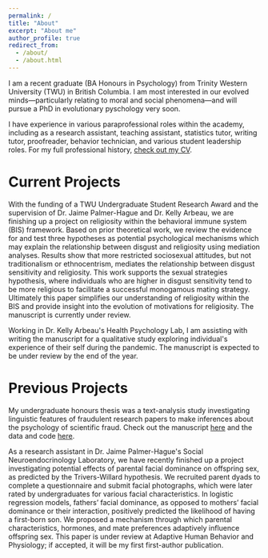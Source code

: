 ```yaml
---
permalink: /
title: "About"
excerpt: "About me"
author_profile: true
redirect_from: 
  - /about/
  - /about.html
---
```


I am a recent graduate (BA Honours in Psychology) from Trinity Western University (TWU) in British Columbia. I am most interested in our evolved minds—particularly relating to moral and social phenomena—and will pursue a PhD in evolutionary pyschology very soon.

I have experience in various paraprofessional roles within the academy, including as a research assistant, teaching assistant, statistics tutor, writing tutor, proofreader, behavior technician, and various student leadership roles. For my full professional history, [check out my CV](/files/CV.pdf).

Current Projects
======
With the funding of a TWU Undergraduate Student Research Award and the supervision of Dr. Jaime Palmer-Hague and Dr. Kelly Arbeau, we are finishing up a project on religiosity within the behavioral immune system (BIS) framework. Based on prior theoretical work, we review the evidence for and test three hypotheses as potential psychological mechanisms which may explain the relationship between disgust and religiosity using mediation analyses. Results show that more restricted sociosexual attitudes, but not traditionalism or ethnocentrism, mediates the relationship between disgust sensitivity and religiosity. This work supports the sexual strategies hypothesis, where individuals who are higher in disgust sensitivity tend to be more religious to facilitate a successful monogamous mating strategy. Ultimately this paper simplifies our understanding of religiosity within the BIS and provide insight into the evolution of motivations for religiosity. The manuscript is currently under review.

Working in Dr. Kelly Arbeau's Health Psychology Lab, I am assisting with writing the manuscript for a qualitative study exploring individual's experience of their self during the pandemic. The manuscript is expected to be under review by the end of the year.

Previous Projects
======
My undergraduate honours thesis was a text-analysis study investigating linguistic features of fraudulent research papers to make inferences about the psychology of scientific fraud. Check out the manuscript [here](/files/thesis_manuscript.pdf) and the data and code [here](https://github.com/BenjaminJZubaly/Undergraduate-Thesis-Data-Analysis).

As a research assistant in Dr. Jaime Palmer-Hague's Social Neuroendocrinology Laboratory, we have recently finished up a project investigating potential effects of parental facial dominance on offspring sex, as predicted by the Trivers-Willard hypothesis. We recruited parent dyads to complete a questionnaire and submit facial photographs, which were later rated by undergraduates for various facial characteristics. In logistic regression models, fathers’ facial dominance, as opposed to mothers’ facial dominance or their interaction, positively predicted the likelihood of having a first-born son. We proposed a mechanism through which parental characteristics, hormones, and mate preferences adaptively influence offspring sex. This paper is under review at Adaptive Human Behavior and Physiology; if accepted, it will be my first first-author publication.